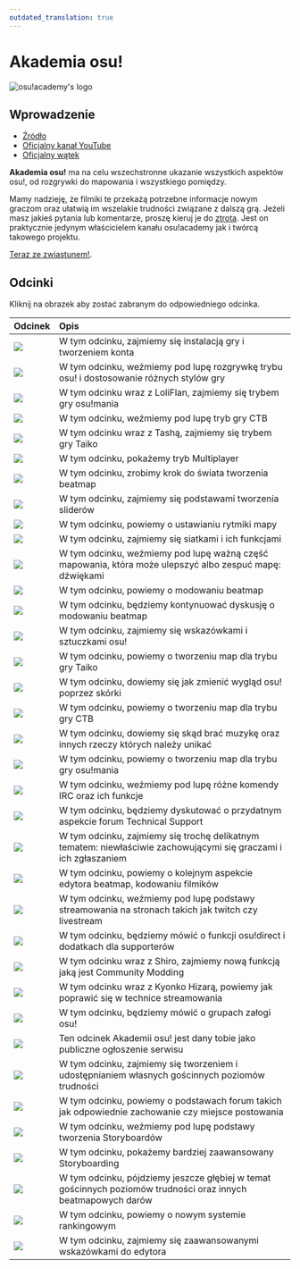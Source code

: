 ```yaml
---
outdated_translation: true
---
```


# Akademia osu!

![osu!academy's logo](img/logo.png "osu!academy logo")

## Wprowadzenie

- [Źródło](https://osu.ppy.sh/home/news/2013-12-19-introducing-the-osu-academy)
- [Oficjalny kanał YouTube](https://www.youtube.com/user/osuacademy/videos)
- [Oficjalny wątek](https://osu.ppy.sh/community/forums/topics/169707)

**Akademia osu!** ma na celu wszechstronne ukazanie wszystkich aspektów osu!, od rozgrywki do mapowania i wszystkiego pomiędzy.

Mamy nadzieję, że filmiki te przekażą potrzebne informacje nowym graczom oraz ułatwią im wszelakie trudności związane z dalszą grą. Jeżeli masz jakieś pytania lub komentarze, proszę kieruj je do [ztrota](https://osu.ppy.sh/users/6347). Jest on praktycznie jedynym właścicielem kanału osu!academy jak i twórcą takowego projektu.

[Teraz ze zwiastunem!](https://www.youtube.com/watch?v=z5gy34k3RI0&feature=c4-overview&list=UUMeRgqzTfC5ja40B6kM6pdg).

## Odcinki

Kliknij na obrazek aby zostać zabranym do odpowiedniego odcinka.

| Odcinek | Opis |
| :-- | :-- |
| [![](img/academy-1.png)](https://www.youtube.com/watch?v=cz522ZAs5aQ) | W tym odcinku, zajmiemy się instalacją gry i tworzeniem konta |
| [![](img/academy-2.png)](https://www.youtube.com/watch?v=mswLEXK0eDk) | W tym odcinku, weźmiemy pod lupę rozgrywkę trybu osu! i dostosowanie różnych stylów gry |
| [![](img/academy-3.png)](https://www.youtube.com/watch?v=UAomychlbic) | W tym odcinku wraz z LoliFlan, zajmiemy się trybem gry osu!mania |
| [![](img/academy-4.png)](https://www.youtube.com/watch?v=6WKZE2HPOK8) | W tym odcinku, weźmiemy pod lupę tryb gry CTB |
| [![](img/academy-5.png)](https://www.youtube.com/watch?v=f_uSO2ESCRI) | W tym odcinku wraz z Tashą, zajmiemy się trybem gry Taiko |
| [![](img/academy-6.png)](https://www.youtube.com/watch?v=cyYRl-a5xII) | W tym odcinku, pokażemy tryb Multiplayer |
| [![](img/academy-7-0.png)](https://www.youtube.com/watch?v=WKS8Zhut9XU) | W tym odcinku, zrobimy krok do świata tworzenia beatmap |
| [![](img/academy-7-1.png)](https://www.youtube.com/watch?v=RKLanv4pvJc) | W tym odcinku, zajmiemy się podstawami tworzenia sliderów |
| [![](img/academy-7-2.png)](https://www.youtube.com/watch?v=8nsbrOhLE9w) | W tym odcinku, powiemy o ustawianiu rytmiki mapy |
| [![](img/academy-7-3.png)](https://www.youtube.com/watch?v=MhIuPvQjLbU) | W tym odcinku, zajmiemy się siatkami i ich funkcjami |
| [![](img/academy-8.png)](https://www.youtube.com/watch?v=PFEYlQfiJHQ) | W tym odcinku, weźmiemy pod lupę ważną część mapowania, która może ulepszyć albo zespuć mapę: dźwiękami |
| [![](img/academy-9.png)](https://www.youtube.com/watch?v=bTGBspoMFVA) | W tym odcinku, powiemy o modowaniu beatmap |
| [![](img/academy-10.png)](https://www.youtube.com/watch?v=bTGBspoMFVA) | W tym odcinku, będziemy kontynuować dyskusję o modowaniu beatmap |
| [![](img/academy-11.png)](https://www.youtube.com/watch?v=j8fpJKCjTvM) | W tym odcinku, zajmiemy się wskazówkami i sztuczkami osu! |
| [![](img/academy-12.png)](https://www.youtube.com/watch?v=8reEFNk5kQY) | W tym odcinku, powiemy o tworzeniu map dla trybu gry Taiko |
| [![](img/academy-13.png)](https://www.youtube.com/watch?v=oUvCBsGyTtw) | W tym odcinku, dowiemy się jak zmienić wygląd osu! poprzez skórki |
| [![](img/academy-14.png)](https://www.youtube.com/watch?v=dyDMyB9D420) | W tym odcinku, powiemy o tworzeniu map dla trybu gry CTB |
| [![](img/academy-15.png)](https://www.youtube.com/watch?v=muu3HkG38kk) | W tym odcinku, dowiemy się skąd brać muzykę oraz innych rzeczy których należy unikać |
| [![](img/academy-16.png)](https://www.youtube.com/watch?v=uTnO_7bMV44) | W tym odcinku, powiemy o tworzeniu map dla trybu gry osu!mania |
| [![](img/academy-17.png)](https://www.youtube.com/watch?v=yWqRJZ5FX5Y) | W tym odcinku, weźmiemy pod lupę różne komendy IRC oraz ich funkcje |
| [![](img/academy-18.png)](https://www.youtube.com/watch?v=Ywu3PZGYPxs) | W tym odcinku, będziemy dyskutować o przydatnym aspekcie forum Technical Support |
| [![](img/academy-19.png)](https://www.youtube.com/watch?v=ZoBAZCl9wXY) | W tym odcinku, zajmiemy się trochę delikatnym tematem: niewłaściwie zachowującymi się graczami i ich zgłaszaniem |
| [![](img/academy-20.png)](https://www.youtube.com/watch?v=exyuI9lv_OI) | W tym odcinku, powiemy o kolejnym aspekcie edytora beatmap, kodowaniu filmików |
| [![](img/academy-21.png)](https://www.youtube.com/watch?v=59Tm9LvYk3Q) | W tym odcinku, weźmiemy pod lupę podstawy streamowania na stronach takich jak twitch czy livestream |
| [![](img/academy-22.png)](https://www.youtube.com/watch?v=ec0pLh4U8eY) | W tym odcinku, będziemy mówić o funkcji osu!direct i dodatkach dla supporterów |
| [![](img/academy-23.png)](https://www.youtube.com/watch?v=MxlB__wjt9A) | W tym odcinku wraz z Shiro, zajmiemy nową funkcją jaką jest Community Modding |
| [![](img/academy-24.png)](https://www.youtube.com/watch?v=pq33jvMitRk) | W tym odcinku wraz z Kyonko Hizarą, powiemy jak poprawić się w technice streamowania |
| [![](img/academy-25.png)](https://www.youtube.com/watch?v=sgcdrxevAT4) | W tym odcinku, będziemy mówić o grupach załogi osu! |
| [![](img/academy-26.png)](https://www.youtube.com/watch?v=y61v2QCHlpY) | Ten odcinek Akademii osu! jest dany tobie jako publiczne ogłoszenie serwisu |
| [![](img/academy-27.png)](https://www.youtube.com/watch?v=nXWA1Qh9bT8) | W tym odcinku, zajmiemy się tworzeniem i udostępnianiem własnych gościnnych poziomów trudności |
| [![](img/academy-28.png)](https://www.youtube.com/watch?v=PEZFOM8NKtw) | W tym odcinku, powiemy o podstawach forum takich jak odpowiednie zachowanie czy miejsce postowania |
| [![](img/academy-29.png)](https://www.youtube.com/watch?v=uvCRwcyJ4TA) | W tym odcinku, weźmiemy pod lupę podstawy tworzenia Storyboardów |
| [![](img/academy-30.png)](https://www.youtube.com/watch?v=EvICgPuOylk) | W tym odcinku, pokażemy bardziej zaawansowany Storyboarding |
| [![](img/academy-31.png)](https://www.youtube.com/watch?v=s2ZK4o8V5tI) | W tym odcinku, pójdziemy jeszcze głębiej w temat gościnnych poziomów trudności oraz innych beatmapowych darów |
| [![](img/academy-32.png)](https://www.youtube.com/watch?v=wa_hNegtBw0) | W tym odcinku, powiemy o nowym systemie rankingowym |
| [![](img/academy-33.png)](https://www.youtube.com/watch?v=_-Xke2bqzok) | W tym odcinku, zajmiemy się zaawansowanymi wskazówkami do edytora |
